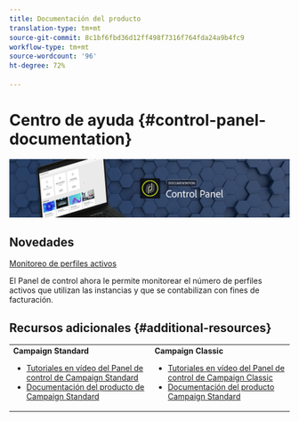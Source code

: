 ```yaml
---
title: Documentación del producto
translation-type: tm+mt
source-git-commit: 8c1bf6fbd36d12ff498f7316f764fda24a9b4fc9
workflow-type: tm+mt
source-wordcount: '96'
ht-degree: 72%

---
```



# Centro de ayuda {#control-panel-documentation}

![](assets/do-not-localize/banner.png)

## Novedades

[Monitoreo de perfiles activos](performance-monitoring/using/active-profiles-monitoring.md)

El Panel de control ahora le permite monitorear el número de perfiles activos que utilizan las instancias y que se contabilizan con fines de facturación.

## Recursos adicionales {#additional-resources}

<table>
    <tr>
        <td><b>Campaign Standard</b><br/>
        <ul>
            <li><a href="https://docs.adobe.com/content/help/en/campaign-learn/campaign-standard-tutorials/administrating/control-panel/control-panel-overview.html">Tutoriales en vídeo del Panel de control de Campaign Standard</a></li>
            <li><a href="https://docs.adobe.com/content/help/es-ES/campaign-standard/using/campaign-standard-home.html">Documentación del producto de Campaign Standard</a></li>
        </ul>
        </td>
        <td><b>Campaign Classic</b><br/>
        <ul>
            <li><a href="https://docs.adobe.com/content/help/en/campaign-learn/campaign-classic-tutorials/administrating/control-panel-acc/control-panel-overview.html">Tutoriales en vídeo del Panel de control de Campaign Classic</a></li>
            <li><a href="https://docs.adobe.com/content/help/es-ES/campaign-classic/using/campaign-classic-home.html">Documentación del producto Campaign Standard</a></li>
        </ul>
        </td>
    </tr>
</table>
